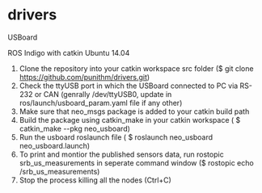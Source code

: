 drivers
=======

USBoard

ROS Indigo with catkin Ubuntu 14.04


1. Clone the repository into your catkin workspace src folder ($ git clone https://github.com/punithm/drivers.git)
2. Check the ttyUSB port in which the USBoard connected to PC via RS-232 or CAN (genrally /dev/ttyUSB0, update in ros/launch/usboard_param.yaml file if any other)
3. Make sure that neo_msgs package is added to your catkin build path
4. Build the package using catkin_make in your catkin workspace ( $ catkin_make --pkg neo_usboard)
5. Run the usboard roslaunch file ( $ roslaunch neo_usboard neo_usboard.launch)
6. To print and montior the published sensors data, run rostopic srb_us_measurements in seperate command window ($ rostopic echo /srb_us_measurements)
7. Stop the process killing all the nodes (Ctrl+C)
